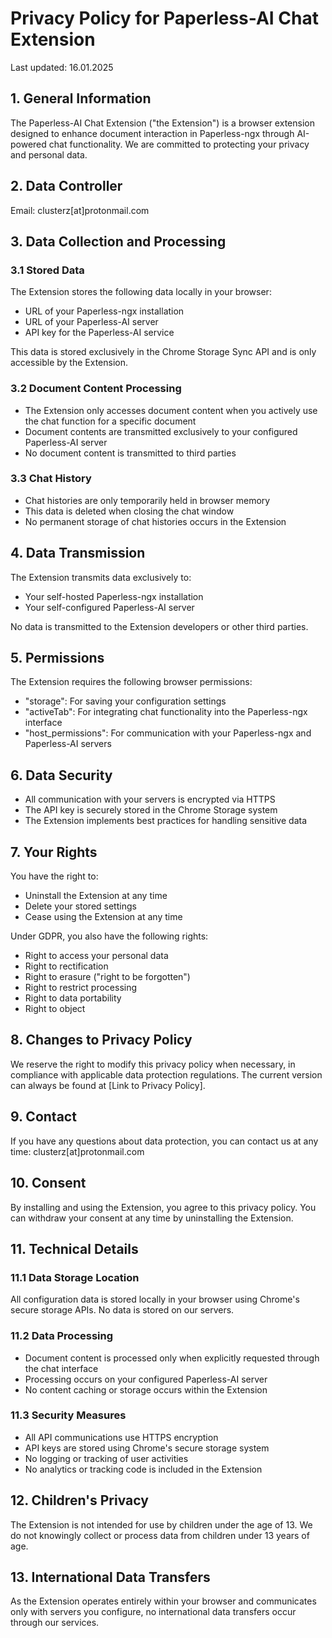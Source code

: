 # Privacy Policy for Paperless-AI Chat Extension

Last updated: 16.01.2025

## 1. General Information

The Paperless-AI Chat Extension ("the Extension") is a browser extension designed to enhance document interaction in Paperless-ngx through AI-powered chat functionality. We are committed to protecting your privacy and personal data.

## 2. Data Controller

Email: clusterz[at]protonmail.com

## 3. Data Collection and Processing

### 3.1 Stored Data
The Extension stores the following data locally in your browser:
- URL of your Paperless-ngx installation
- URL of your Paperless-AI server
- API key for the Paperless-AI service

This data is stored exclusively in the Chrome Storage Sync API and is only accessible by the Extension.

### 3.2 Document Content Processing
- The Extension only accesses document content when you actively use the chat function for a specific document
- Document contents are transmitted exclusively to your configured Paperless-AI server
- No document content is transmitted to third parties

### 3.3 Chat History
- Chat histories are only temporarily held in browser memory
- This data is deleted when closing the chat window
- No permanent storage of chat histories occurs in the Extension

## 4. Data Transmission

The Extension transmits data exclusively to:
- Your self-hosted Paperless-ngx installation
- Your self-configured Paperless-AI server

No data is transmitted to the Extension developers or other third parties.

## 5. Permissions

The Extension requires the following browser permissions:
- "storage": For saving your configuration settings
- "activeTab": For integrating chat functionality into the Paperless-ngx interface
- "host_permissions": For communication with your Paperless-ngx and Paperless-AI servers

## 6. Data Security

- All communication with your servers is encrypted via HTTPS
- The API key is securely stored in the Chrome Storage system
- The Extension implements best practices for handling sensitive data

## 7. Your Rights

You have the right to:
- Uninstall the Extension at any time
- Delete your stored settings
- Cease using the Extension at any time

Under GDPR, you also have the following rights:
- Right to access your personal data
- Right to rectification
- Right to erasure ("right to be forgotten")
- Right to restrict processing
- Right to data portability
- Right to object

## 8. Changes to Privacy Policy

We reserve the right to modify this privacy policy when necessary, in compliance with applicable data protection regulations. The current version can always be found at [Link to Privacy Policy].

## 9. Contact

If you have any questions about data protection, you can contact us at any time:
clusterz[at]protonmail.com

## 10. Consent

By installing and using the Extension, you agree to this privacy policy. You can withdraw your consent at any time by uninstalling the Extension.

## 11. Technical Details

### 11.1 Data Storage Location
All configuration data is stored locally in your browser using Chrome's secure storage APIs. No data is stored on our servers.

### 11.2 Data Processing
- Document content is processed only when explicitly requested through the chat interface
- Processing occurs on your configured Paperless-AI server
- No content caching or storage occurs within the Extension

### 11.3 Security Measures
- All API communications use HTTPS encryption
- API keys are stored using Chrome's secure storage system
- No logging or tracking of user activities
- No analytics or tracking code is included in the Extension

## 12. Children's Privacy

The Extension is not intended for use by children under the age of 13. We do not knowingly collect or process data from children under 13 years of age.

## 13. International Data Transfers

As the Extension operates entirely within your browser and communicates only with servers you configure, no international data transfers occur through our services.
